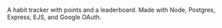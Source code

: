 A habit tracker with points and a leaderboard.
Made with Node, Postgres, Express, EJS, and Google OAuth.
